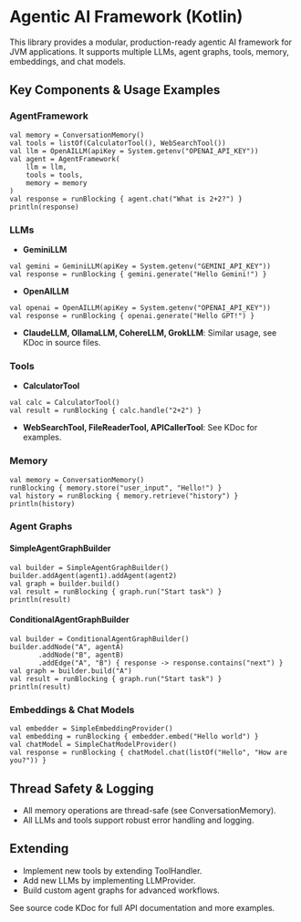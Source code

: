 # Agentic AI Framework (Kotlin)

This library provides a modular, production-ready agentic AI framework for JVM applications. It supports multiple LLMs, agent graphs, tools, memory, embeddings, and chat models.

## Key Components & Usage Examples

### AgentFramework
```
val memory = ConversationMemory()
val tools = listOf(CalculatorTool(), WebSearchTool())
val llm = OpenAILLM(apiKey = System.getenv("OPENAI_API_KEY"))
val agent = AgentFramework(
    llm = llm,
    tools = tools,
    memory = memory
)
val response = runBlocking { agent.chat("What is 2+2?") }
println(response)
```

### LLMs
- **GeminiLLM**
```
val gemini = GeminiLLM(apiKey = System.getenv("GEMINI_API_KEY"))
val response = runBlocking { gemini.generate("Hello Gemini!") }
```
- **OpenAILLM**
```
val openai = OpenAILLM(apiKey = System.getenv("OPENAI_API_KEY"))
val response = runBlocking { openai.generate("Hello GPT!") }
```
- **ClaudeLLM, OllamaLLM, CohereLLM, GrokLLM**: Similar usage, see KDoc in source files.

### Tools
- **CalculatorTool**
```
val calc = CalculatorTool()
val result = runBlocking { calc.handle("2+2") }
```
- **WebSearchTool, FileReaderTool, APICallerTool**: See KDoc for examples.

### Memory
```
val memory = ConversationMemory()
runBlocking { memory.store("user_input", "Hello!") }
val history = runBlocking { memory.retrieve("history") }
println(history)
```

### Agent Graphs
#### SimpleAgentGraphBuilder
```
val builder = SimpleAgentGraphBuilder()
builder.addAgent(agent1).addAgent(agent2)
val graph = builder.build()
val result = runBlocking { graph.run("Start task") }
println(result)
```
#### ConditionalAgentGraphBuilder
```
val builder = ConditionalAgentGraphBuilder()
builder.addNode("A", agentA)
       .addNode("B", agentB)
       .addEdge("A", "B") { response -> response.contains("next") }
val graph = builder.build("A")
val result = runBlocking { graph.run("Start task") }
println(result)
```

### Embeddings & Chat Models
```
val embedder = SimpleEmbeddingProvider()
val embedding = runBlocking { embedder.embed("Hello world") }
val chatModel = SimpleChatModelProvider()
val response = runBlocking { chatModel.chat(listOf("Hello", "How are you?")) }
```

## Thread Safety & Logging
- All memory operations are thread-safe (see ConversationMemory).
- All LLMs and tools support robust error handling and logging.

## Extending
- Implement new tools by extending ToolHandler.
- Add new LLMs by implementing LLMProvider.
- Build custom agent graphs for advanced workflows.

See source code KDoc for full API documentation and more examples.
